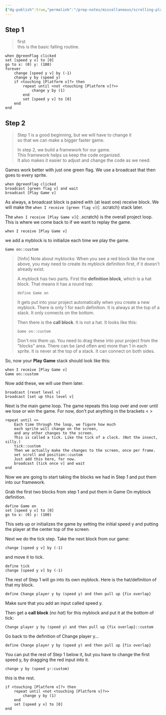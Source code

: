 ```yaml
---
{"dg-publish":true,"permalink":"/prep-notes/miscellaneous/scrolling-platformer/","dgHomeLink":true,"dgPassFrontmatter":false}
---
```



<div class="blocks">

## Step 1

> first   
> this is the basic falling routine.  
```
when @greenFlag clicked
set [speed y v] to [0]
go to x: (0) y: (100)
forever
    change [speed y v] by (-1)
    change y by (speed y)
    if <touching [Platform v]?> then
        repeat until <not <touching [Platform v]?>>
            change y by (1)
        end
        set [speed y v] to [0]
    end
end
```

## Step 2
>Step 1 is  a good beginning, but we will have to change it  
>so that we can make a bigger faster game.   
>  
>In step 2, we build a framework for our game.  
>This framework helps us keep the code organized.  
>It also makes it easier to adjust and change the code as we need.  

Games work better with just one green flag.
We use a broadcast that then goes to every sprite.
```
when @greenFlag clicked
broadcast [green flag v] and wait
broadcast [Play Game v]

``` 
As always, a broadcast block is paired with (at least one) receive block.
We will make the `when I receive [green flag v]`{: .scratch} stack later.

The `when I receive [Play Game v]`{: .scratch} is the overall project loop. 
This is where we come back to if we want to replay the game.
```
when I receive [Play Game v]
``` 
we add a myblock is to initialize each time we play the game.
```
Game on::custom
``` 
> [!info] Note about myblocks:
> When you see a red block like the one above, 
> you may need to create its myblock definition first, if it doesn't already exist.
> 
> A myblock has two parts.
> First the **definition block**, which is a hat block.
> That means it has a round top:
> ```
> define Game on
> ```
> It gets put into your project automatically when you create a new myblock. 
> There is only 1 for each definition. It is always at the top of a stack. 
> It only connects on the bottom.
> 
>  Then there is the **call block**.
>  It is not a hat. 
>  It looks like this:
> ```
> Game on::custom
> ```
>  Don't mix them up. 
>  You need to drag these into your project from the "blocks" area.
>  There can be (and often are) more than 1 in each sprite.
>  It is never at the top of a stack. It can connect on both sides.

So, now your **Play Game** stack should look like this:
```
when I receive [Play Game v]
Game on::custom
``` 
Now add these, we will use them later.
```
broadcast [reset level v]
broadcast [set up this level v]
``` 
Next is the main game loop.
The game repeats this loop over and over
until we lose or win the game.
For now, don't put anything in the brackets < >
```
repeat until <>
    Each time through the loop, we figure how much  
    each sprite will change on the screen,  
    and any other changes to the screen. 
    This is called a tick. Like the tick of a clock. (Not the insect, silly.)
    tick::custom
    Then we actually make the changes to the screen, once per frame.
    set scroll and position::custom
    Just add this here, for now.
    broadcast [tick once v] and wait
end
``` 

Now we are going to start taking the blocks we had in Step 1 and put them into our framework.  

Grab the first two blocks from step 1 and put them in Game On myblock definition. 
```
define Game on
set [speed y v] to [0]
go to x: (0) y: (100)
``` 
This sets up or initializes the game
by setting the initial speed y
and putting the player at the center top of the screen.  

Next we do the tick step. 
Take the next block from our game:
```
change [speed y v] by (-1)
``` 
and move it to tick.
```
define tick
change [speed y v] by (-1)
``` 
The rest of Step 1 will go into its own myblock.
Here is the hat/definition of that my block.
```
define Change player y by (speed y) and then pull up {fix overlap}
``` 
Make sure that you add an input called speed y.


Then get a **call block** (*no hat*) for this myblock and put it at the bottom of tick:
```
Change player y by (speed y) and then pull up {fix overlap}::custom
``` 

Go back to the definition of Change player y...


```
define Change player y by (speed y) and then pull up {fix overlap}
``` 
You can put the rest of Step 1 below it, 
but you have to change the first speed y, 
by dragging the red input into it.
```
change y by (speed y::custom)
``` 
this is the rest.
```
if <touching [Platform v]?> then
    repeat until <not <touching [Platform v]?>>
        change y by (1)
    end
    set [speed y v] to [0]
end

``` 

</div>

